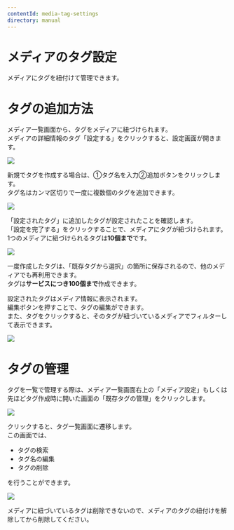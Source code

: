 ```yaml
---
contentId: media-tag-settings
directory: manual
---
```


# メディアのタグ設定

メディアにタグを紐付けて管理できます。

タグの追加方法
=======

メディア一覧画面から、タグをメディアに紐づけられます。  
メディアの詳細情報のタグ「設定する」をクリックすると、設定画面が開きます。  
  
![](https://images.microcms-assets.io/assets/d6af1616730544a596d299c20834f460/3df827f244094e7392c77fc7ebd1a00d/mediatag-01.png)  
  
新規でタグを作成する場合は、①タグ名を入力②追加ボタンをクリックします。  
タグ名はカンマ区切りで一度に複数個のタグを追加できます。  
  
![](https://images.microcms-assets.io/assets/d6af1616730544a596d299c20834f460/f78c7d188bff400f99c903929c8039c6/mediatag-02.png)  
  
「設定されたタグ」に追加したタグが設定されたことを確認します。  
「設定を完了する」をクリックすることで、メディアにタグが紐づけられます。  
1つのメディアに紐づけられるタグは**10個まで**です。  
  
![](https://images.microcms-assets.io/assets/d6af1616730544a596d299c20834f460/789af4e67e3041918fdfaa30accf5471/mediatag-03.png)  
  
一度作成したタグは、「既存タグから選択」の箇所に保存されるので、他のメディアでも再利用できます。  
タグは**サービスにつき100個まで**作成できます。  
  
設定されたタグはメディア情報に表示されます。  
編集ボタンを押すことで、タグの編集ができます。  
また、タグをクリックすると、そのタグが紐づいているメディアでフィルターして表示できます。  
  
![](https://images.microcms-assets.io/assets/d6af1616730544a596d299c20834f460/63a80c94dd7842c8bc52573206a23979/mediatag-05.png)  

タグの管理
=====

タグを一覧で管理する際は、メディア一覧画面右上の「メディア設定」もしくは先ほどタグ作成時に開いた画面の「既存タグの管理」をクリックします。  
  
![](https://images.microcms-assets.io/assets/d6af1616730544a596d299c20834f460/2dc28557507e4555bf4623dd475b4c17/mediatag-06.png)  
  
クリックすると、タグ一覧画面に遷移します。  
この画面では、

*   タグの検索
*   タグ名の編集
*   タグの削除

を行うことができます。  
  
![](https://images.microcms-assets.io/assets/d6af1616730544a596d299c20834f460/f333561a746744d98c2ea40294722537/mediatag-07.png)  
  
メディアに紐づいているタグは削除できないので、メディアのタグの紐付けを解除してから削除してください。